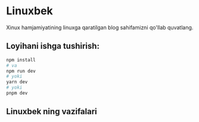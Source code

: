 # Linuxbek

<p> Xinux hamjamiyatining linuxga qaratilgan blog sahifamizni qo'llab quvatlang.</p>

## Loyihani ishga tushirish:

```bash
npm install
# va
npm run dev
# yoki
yarn dev
# yoki
pnpm dev
```
## Linuxbek ning vazifalari
